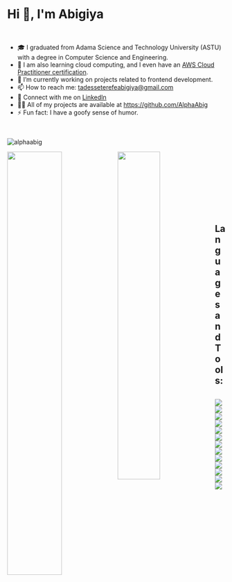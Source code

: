 # Hi 👋, I'm Abigiya 
<br>
<ul>
  <li>🎓 I graduated from Adama Science and Technology University (ASTU) with a degree in Computer Science and Engineering.</li>
  <li>🌱 I am also learning cloud computing, and I even have an <a href="https://www.credly.com/badges/40519681-ffc5-432b-a13b-1aebe523e992/linked_in_profile">AWS Cloud Practitioner certification</a>.</li>
  <li>👯 I’m currently working on projects related to frontend development.</li>
  <li>📫 How to reach me: <a href="mailto:tadesseterefeabigiya@gmail.com">tadesseterefeabigiya@gmail.com</a></li>
  <li>🤝 Connect with me on <a href="https://www.linkedin.com/in/abigiyaterefe/">LinkedIn</a></li>
  <li>👨‍💻 All of my projects are available at <a href="https://github.com/AlphaAbig">https://github.com/AlphaAbig</a></li>
  <li>⚡ Fun fact: I have a goofy sense of humor.</li>
</ul>
<br>
<p align="left"> <img src="https://komarev.com/ghpvc/?username=alphaabig&label=Profile%20views&color=0e75b6&style=flat" alt="alphaabig" /> </p>
<img align="left" width="50%" src="https://github-readme-stats.vercel.app/api?username=AlphaAbig"/>
<img align="left" width="44%" src="https://github-readme-stats.vercel.app/api/top-langs/?username=AlphaAbig&layout=compact"/>
<br><br><br><br><br><br><br><br>
<h2>Languages and Tools:<h2/>
<img src="https://img.shields.io/badge/html5-%23E34F26.svg?style=for-the-badge&logo=html5&logoColor=white"/>
<img src="https://img.shields.io/badge/CSS3-1572B6?style=for-the-badge&logo=css3&logoColor=white"/>
<img src="https://img.shields.io/badge/JavaScript-323330?style=for-the-badge&logo=javascript&logoColor=F7DF1E"/>   
<img src="https://img.shields.io/badge/Bootstrap-563D7C?style=for-the-badge&logo=bootstrap&logoColor=white"/> 
<img src="https://img.shields.io/badge/React_Native-20232A?style=for-the-badge&logo=react&logoColor=61DAFB"/>
<img src="https://img.shields.io/badge/Vite-B73BFE?style=for-the-badge&logo=vite&logoColor=FFD62E"/>  
<img src="https://img.shields.io/badge/Vue.js-35495E?style=for-the-badge&logo=vuedotjs&logoColor=4FC08D"/>
<img src="https://img.shields.io/badge/Node.js-339933?style=for-the-badge&logo=nodedotjs&logoColor=white"/>
<img src="https://img.shields.io/badge/Express.js-000000?style=for-the-badge&logo=express&logoColor=white"/>
<img src="https://img.shields.io/badge/MongoDB-4EA94B?style=for-the-badge&logo=mongodb&logoColor=white"/>
<img src="https://img.shields.io/badge/MySQL-005C84?style=for-the-badge&logo=mysql&logoColor=white"/>
<img src="https://img.shields.io/badge/Postman-FF6C37?style=for-the-badge&logo=Postman&logoColor=white"/>
<img src="https://img.shields.io/badge/Figma-F24E1E?style=for-the-badge&logo=figma&logoColor=white"/> 
 

